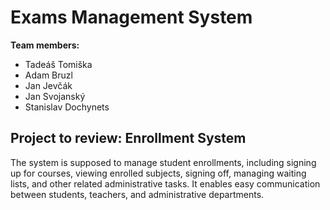 # Exams Management System

**Team members:**
- Tadeáš Tomiška
- Adam Bruzl
- Jan Jevčák
- Jan Svojanský
- Stanislav Dochynets

## Project to review: Enrollment System

The system is supposed to manage student enrollments, including signing up for courses, viewing enrolled subjects,
signing off, managing waiting lists, and other related administrative tasks. It enables easy communication between
students, teachers, and administrative departments.